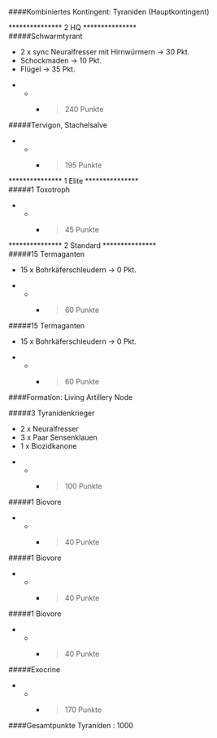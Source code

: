 ####Kombiniertes Kontingent: Tyraniden (Hauptkontingent)  

***************  2 HQ ***************  
#####Schwarmtyrant  
 + 2 x sync Neuralfresser mit Hirnwürmern -> 30 Pkt.  
 + Schockmaden  -> 10 Pkt.  
 + Flügel -> 35 Pkt.  
  - - - > 240 Punkte  

#####Tervigon, Stachelsalve  
  - - - > 195 Punkte  

***************  1 Elite ***************  
#####1 Toxotroph  
  - - - > 45 Punkte  

***************  2 Standard ***************  
#####15 Termaganten  
 + 15 x Bohrkäferschleudern -> 0 Pkt.  
  - - - > 60 Punkte  

#####15 Termaganten  
 + 15 x Bohrkäferschleudern -> 0 Pkt.  
  - - - > 60 Punkte  
 


####Formation: Living Artillery Node  

#####3 Tyranidenkrieger  
 + 2 x Neuralfresser  
 + 3 x Paar Sensenklauen  
 + 1 x Biozidkanone  
  - - - > 100 Punkte  
 
#####1 Biovore  
  - - - > 40 Punkte  
 
#####1 Biovore  
  - - - > 40 Punkte  
 
#####1 Biovore  
  - - - > 40 Punkte  
 
#####Exocrine  
  - - - > 170 Punkte  
 

####Gesamtpunkte Tyraniden : 1000
